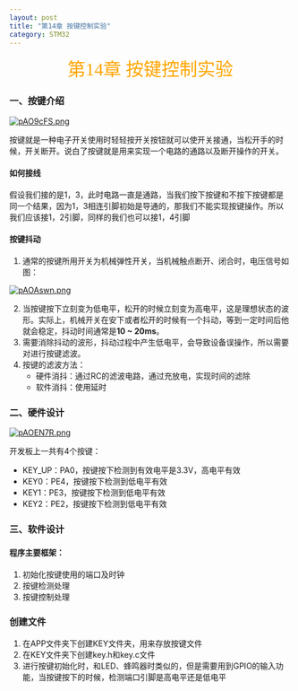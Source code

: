```yaml
---
layout: post
title: "第14章 按键控制实验"
category: STM32
---
```


<center><font face = "楷体" size = 6 color = orange>第14章 按键控制实验</font></center>

### 一、按键介绍

[![pAO9cFS.png](https://s21.ax1x.com/2024/12/19/pAO9cFS.png)](https://imgse.com/i/pAO9cFS)

按键就是一种电子开关使用时轻轻按开关按钮就可以使开关接通，当松开手的时候，开关断开。说白了按键就是用来实现一个电路的通路以及断开操作的开关。

#### 如何接线
假设我们接的是1，3，此时电路一直是通路，当我们按下按键和不按下按键都是同一个结果，因为1，3相连引脚初始是导通的，那我们不能实现按键操作。所以我们应该接1，2引脚，同样的我们也可以接1，4引脚

#### 按键抖动
1. 通常的按键所用开关为机械弹性开关，当机械触点断开、闭合时，电压信号如图：

[![pAOAswn.png](https://s21.ax1x.com/2024/12/19/pAOAswn.png)](https://imgse.com/i/pAOAswn)

2. 当按键按下立刻变为低电平，松开的时候立刻变为高电平，这是理想状态的波形。实际上，机械开关在安下或者松开的时候有一个抖动，等到一定时间后他就会稳定，抖动时间通常是**10 ~ 20ms**。
3. 需要消除抖动的波形，抖动过程中产生低电平，会导致设备误操作，所以需要对进行按键滤波。
4. 按键的滤波方法：
   - 硬件消抖：通过RC的滤波电路，通过充放电，实现时间的滤除
   - 软件消抖：使用延时

### 二、硬件设计

[![pAOEN7R.png](https://s21.ax1x.com/2024/12/19/pAOEN7R.png)](https://imgse.com/i/pAOEN7R)

开发板上一共有4个按键：
   - KEY_UP：PA0，按键按下检测到有效电平是3.3V，高电平有效
   - KEY0：PE4，按键按下检测到低电平有效
   - KEY1：PE3，按键按下检测到低电平有效
   - KEY2：PE2，按键按下检测到低电平有效

### 三、软件设计
#### 程序主要框架：
1. 初始化按键使用的端口及时钟
2. 按键检测处理
2. 按键控制处理

### 创建文件
1. 在APP文件夹下创建KEY文件夹，用来存放按键文件
2. 在KEY文件夹下创建key.h和key.c文件
3. 进行按键初始化时，和LED、蜂鸣器时类似的，但是需要用到GPIO的输入功能，当按键按下的时候，检测端口引脚是高电平还是低电平